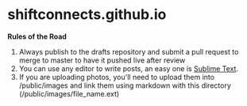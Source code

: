 shiftconnects.github.io
=======================

**Rules of the Road**

1. Always publish to the drafts repository and submit a pull request to merge to master to have it pushed live after review
1. You can use any editor to write posts, an easy one is [Sublime Text](http://www.sublimetext.com/).
1. If you are uploading photos, you'll need to upload them into /public/images and link them using markdown with this directory (/public/images/file_name.ext)
